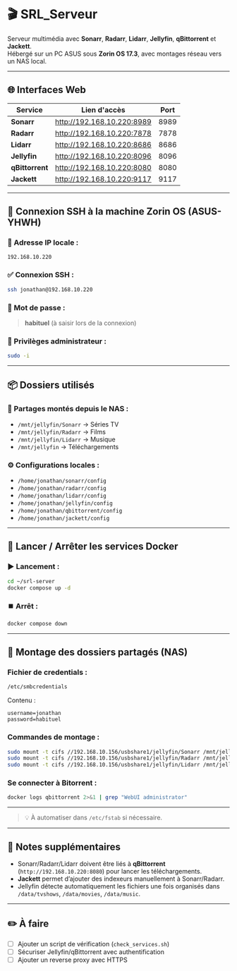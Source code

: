 # 🎬 SRL_Serveur  
Serveur multimédia avec **Sonarr**, **Radarr**, **Lidarr**, **Jellyfin**, **qBittorrent** et **Jackett**.  
Hébergé sur un PC ASUS sous **Zorin OS 17.3**, avec montages réseau vers un NAS local.

---

## 🌐 Interfaces Web

| Service      | Lien d'accès                                | Port |
|--------------|---------------------------------------------|------|
| **Sonarr**   | http://192.168.10.220:8989                  | 8989 |
| **Radarr**   | http://192.168.10.220:7878                  | 7878 |
| **Lidarr**   | http://192.168.10.220:8686                  | 8686 |
| **Jellyfin** | http://192.168.10.220:8096                  | 8096 |
| **qBittorrent** | http://192.168.10.220:8080              | 8080 |
| **Jackett**  | http://192.168.10.220:9117                  | 9117 |

---

## 🔐 Connexion SSH à la machine Zorin OS (ASUS-YHWH)

### 📍 Adresse IP locale :
`192.168.10.220`

### ✅ Connexion SSH :
```bash
ssh jonathan@192.168.10.220
```

### 🧠 Mot de passe :
> **habituel** (à saisir lors de la connexion)

### 🔧 Privilèges administrateur :
```bash
sudo -i
```

---

## 📦 Dossiers utilisés

### 🎵 Partages montés depuis le NAS :
- `/mnt/jellyfin/Sonarr` → Séries TV
- `/mnt/jellyfin/Radarr` → Films
- `/mnt/jellyfin/Lidarr` → Musique
- `/mnt/jellyfin` → Téléchargements

### ⚙️ Configurations locales :
- `/home/jonathan/sonarr/config`
- `/home/jonathan/radarr/config`
- `/home/jonathan/lidarr/config`
- `/home/jonathan/jellyfin/config`
- `/home/jonathan/qbittorrent/config`
- `/home/jonathan/jackett/config`

---

## 🐳 Lancer / Arrêter les services Docker

### ▶️ Lancement :
```bash
cd ~/srl-server
docker compose up -d
```

### ⏹️ Arrêt :
```bash
docker compose down
```

---

## 🔄 Montage des dossiers partagés (NAS)

### Fichier de credentials :
```bash
/etc/smbcredentials
```
Contenu :
```
username=jonathan
password=habituel
```

### Commandes de montage :
```bash
sudo mount -t cifs //192.168.10.156/usbshare1/jellyfin/Sonarr /mnt/jellyfin/Sonarr -o credentials=/etc/smbcredentials,vers=2.1,rw,uid=1000,gid=1000
sudo mount -t cifs //192.168.10.156/usbshare1/jellyfin/Radarr /mnt/jellyfin/Radarr -o credentials=/etc/smbcredentials,vers=2.1,rw,uid=1000,gid=1000
sudo mount -t cifs //192.168.10.156/usbshare1/jellyfin/Lidarr /mnt/jellyfin/Lidarr -o credentials=/etc/smbcredentials,vers=2.1,rw,uid=1000,gid=1000
```

### Se connecter à Bitorrent :
```bash
docker logs qbittorrent 2>&1 | grep "WebUI administrator"
```

---
> 💡 À automatiser dans `/etc/fstab` si nécessaire.

---

## 🧠 Notes supplémentaires

- Sonarr/Radarr/Lidarr doivent être liés à **qBittorrent** (`http://192.168.10.220:8080`) pour lancer les téléchargements.
- **Jackett** permet d’ajouter des indexeurs manuellement à Sonarr/Radarr.
- Jellyfin détecte automatiquement les fichiers une fois organisés dans `/data/tvshows`, `/data/movies`, `/data/music`.

---

## ✏️ À faire

- [ ] Ajouter un script de vérification (`check_services.sh`)
- [ ] Sécuriser Jellyfin/qBittorrent avec authentification
- [ ] Ajouter un reverse proxy avec HTTPS
